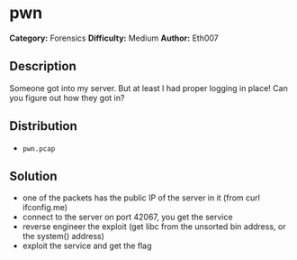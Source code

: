 # pwn
**Category:** Forensics
**Difficulty:** Medium
**Author:** Eth007

## Description

Someone got into my server. But at least I had proper logging in place! Can you figure out how they got in?

## Distribution

- `pwn.pcap`

## Solution

- one of the packets has the public IP of the server in it (from curl ifconfig.me)
- connect to the server on port 42067, you get the service
- reverse engineer the exploit (get libc from the unsorted bin address, or the system() address)
- exploit the service and get the flag
